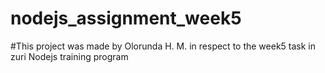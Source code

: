 # nodejs_assignment_week5

#This project was made by Olorunda H. M. in respect to the week5 task in zuri Nodejs training program

